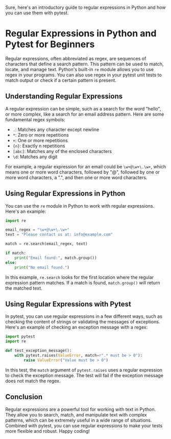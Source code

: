 Sure, here's an introductory guide to regular expressions in Python and how you can use them with pytest.

# Regular Expressions in Python and Pytest for Beginners

Regular expressions, often abbreviated as regex, are sequences of characters that define a search pattern. This pattern can be used to match, locate, and manage text. Python's built-in `re` module allows you to use regex in your programs. You can also use regex in your pytest unit tests to match output or check if a certain pattern is present.

## Understanding Regular Expressions

A regular expression can be simple, such as a search for the word "hello", or more complex, like a search for an email address pattern. Here are some fundamental regex symbols:

- `.`: Matches any character except newline
- `*`: Zero or more repetitions
- `+`: One or more repetitions
- `{n}`: Exactly n repetitions
- `[abc]`: Matches any of the enclosed characters
- `\d`: Matches any digit

For example, a regular expression for an email could be `\w+@\w+\.\w+`, which means one or more word characters, followed by "@", followed by one or more word characters, a ".", and then one or more word characters.

## Using Regular Expressions in Python

You can use the `re` module in Python to work with regular expressions. Here's an example:

```python
import re

email_regex = "\w+@\w+\.\w+"
text = "Please contact us at: info@example.com"

match = re.search(email_regex, text)

if match:
    print("Email found:", match.group())
else:
    print("No email found.")
```

In this example, `re.search` looks for the first location where the regular expression pattern matches. If a match is found, `match.group()` will return the matched text.

## Using Regular Expressions with Pytest

In pytest, you can use regular expressions in a few different ways, such as checking the content of strings or validating the messages of exceptions. Here's an example of checking an exception message with a regex:

```python
import pytest
import re

def test_exception_message():
    with pytest.raises(ValueError, match=r".* must be > 0"):
        raise ValueError("Value must be > 0")
```

In this test, the `match` argument of `pytest.raises` uses a regular expression to check the exception message. The test will fail if the exception message does not match the regex.

## Conclusion

Regular expressions are a powerful tool for working with text in Python. They allow you to search, match, and manipulate text with complex patterns, which can be extremely useful in a wide range of situations. Combined with pytest, you can use regular expressions to make your tests more flexible and robust. Happy coding!